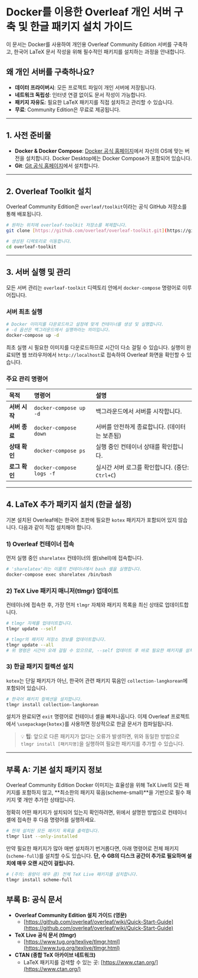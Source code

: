 # Docker를 이용한 Overleaf 개인 서버 구축 및 한글 패키지 설치 가이드

이 문서는 Docker를 사용하여 개인용 Overleaf Community Edition 서버를 구축하고, 한국어 LaTeX 문서 작성을 위해 필수적인 패키지를 설치하는 과정을 안내합니다.

## 왜 개인 서버를 구축하나요?
- **데이터 프라이버시**: 모든 프로젝트 파일이 개인 서버에 저장됩니다.
- **네트워크 독립성**: 인터넷 연결 없이도 문서 작성이 가능합니다.
- **패키지 자유도**: 필요한 LaTeX 패키지를 직접 설치하고 관리할 수 있습니다.
- **무료**: Community Edition은 무료로 제공됩니다.

---

## 1. 사전 준비물

- **Docker & Docker Compose**: [Docker 공식 홈페이지](https://www.docker.com/products/docker-desktop/)에서 자신의 OS에 맞는 버전을 설치합니다. Docker Desktop에는 Docker Compose가 포함되어 있습니다.
- **Git**: [Git 공식 홈페이지](https://git-scm.com/downloads)에서 설치합니다.

---

## 2. Overleaf Toolkit 설치

Overleaf Community Edition은 `overleaf/toolkit`이라는 공식 GitHub 저장소를 통해 배포됩니다.

```bash
# 원하는 위치에 overleaf-toolkit 저장소를 복제합니다.
git clone [https://github.com/overleaf/overleaf-toolkit.git](https://github.com/overleaf/overleaf-toolkit.git)

# 생성된 디렉토리로 이동합니다.
cd overleaf-toolkit
```

---

## 3. 서버 실행 및 관리

모든 서버 관리는 `overleaf-toolkit` 디렉토리 안에서 `docker-compose` 명령어로 이루어집니다.

### 서버 최초 실행
```bash
# Docker 이미지를 다운로드하고 설정에 맞게 컨테이너를 생성 및 실행합니다.
# -d 옵션은 백그라운드에서 실행하라는 의미입니다.
docker-compose up -d
```
최초 실행 시 필요한 이미지를 다운로드하므로 시간이 다소 걸릴 수 있습니다. 실행이 완료되면 웹 브라우저에서 `http://localhost`로 접속하여 Overleaf 화면을 확인할 수 있습니다.

### 주요 관리 명령어

| 목적 | 명령어 | 설명 |
| :--- | :--- | :--- |
| **서버 시작** | `docker-compose up -d` | 백그라운드에서 서버를 시작합니다. |
| **서버 종료** | `docker-compose down` | 서버를 안전하게 종료합니다. (데이터는 보존됨) |
| **상태 확인** | `docker-compose ps` | 실행 중인 컨테이너 상태를 확인합니다. |
| **로그 확인** | `docker-compose logs -f` | 실시간 서버 로그를 확인합니다. (중단: `Ctrl+C`) |


---

## 4. LaTeX 추가 패키지 설치 (한글 설정)

기본 설치된 Overleaf에는 한국어 조판에 필요한 `kotex` 패키지가 포함되어 있지 않습니다. 다음과 같이 직접 설치해야 합니다.

### 1) Overleaf 컨테이너 접속
먼저 실행 중인 `sharelatex` 컨테이너의 셸(shell)에 접속합니다.

```bash
# 'sharelatex'라는 이름의 컨테이너에서 bash 셸을 실행합니다.
docker-compose exec sharelatex /bin/bash
```

### 2) TeX Live 패키지 매니저(tlmgr) 업데이트
컨테이너에 접속한 후, 가장 먼저 `tlmgr` 자체와 패키지 목록을 최신 상태로 업데이트합니다.

```bash
# tlmgr 자체를 업데이트합니다.
tlmgr update --self

# tlmgr의 패키지 저장소 정보를 업데이트합니다.
tlmgr update --all 
# 위 명령은 시간이 오래 걸릴 수 있으므로, --self 업데이트 후 바로 필요한 패키지를 설치해도 무방합니다.
```

### 3) 한글 패키지 컬렉션 설치
`kotex`는 단일 패키지가 아닌, 한국어 관련 패키지 묶음인 `collection-langkorean`에 포함되어 있습니다.

```bash
# 한국어 패키지 컬렉션을 설치합니다.
tlmgr install collection-langkorean
```
설치가 완료되면 `exit` 명령어로 컨테이너 셸을 빠져나옵니다. 이제 Overleaf 프로젝트에서 `\usepackage{kotex}`를 사용하면 정상적으로 한글 문서가 컴파일됩니다.

> 💡 **팁**: 앞으로 다른 패키지가 없다는 오류가 발생하면, 위와 동일한 방법으로 `tlmgr install [패키지명]`을 실행하여 필요한 패키지를 추가할 수 있습니다.

---

## 부록 A: 기본 설치 패키지 정보

Overleaf Community Edition Docker 이미지는 효율성을 위해 TeX Live의 모든 패키지를 포함하지 않고, **최소한의 패키지 묶음(scheme-small)**을 기반으로 필수 패키지 몇 개만 추가한 상태입니다.

정확히 어떤 패키지가 설치되어 있는지 확인하려면, 위에서 설명한 방법으로 컨테이너 셸에 접속한 후 다음 명령어를 실행하세요.

```bash
# 현재 설치된 모든 패키지 목록을 출력합니다.
tlmgr list --only-installed
```

만약 필요한 패키지가 많아 매번 설치하기 번거롭다면, 아래 명령어로 전체 패키지(`scheme-full`)를 설치할 수도 있습니다. **단, 수 GB의 디스크 공간이 추가로 필요하며 설치에 매우 오랜 시간이 걸립니다.**

```bash
# (주의: 용량이 매우 큼) 전체 TeX Live 패키지를 설치합니다.
tlmgr install scheme-full
```

## 부록 B: 공식 문서

- **Overleaf Community Edition 설치 가이드 (영문)**
  - [https://github.com/overleaf/overleaf/wiki/Quick-Start-Guide](https://github.com/overleaf/overleaf/wiki/Quick-Start-Guide)
- **TeX Live 공식 문서 (tlmgr)**
  - [https://www.tug.org/texlive/tlmgr.html](https://www.tug.org/texlive/tlmgr.html)
- **CTAN (종합 TeX 아카이브 네트워크)**
  - LaTeX 패키지를 검색할 수 있는 곳: [https://www.ctan.org/](https://www.ctan.org/)
